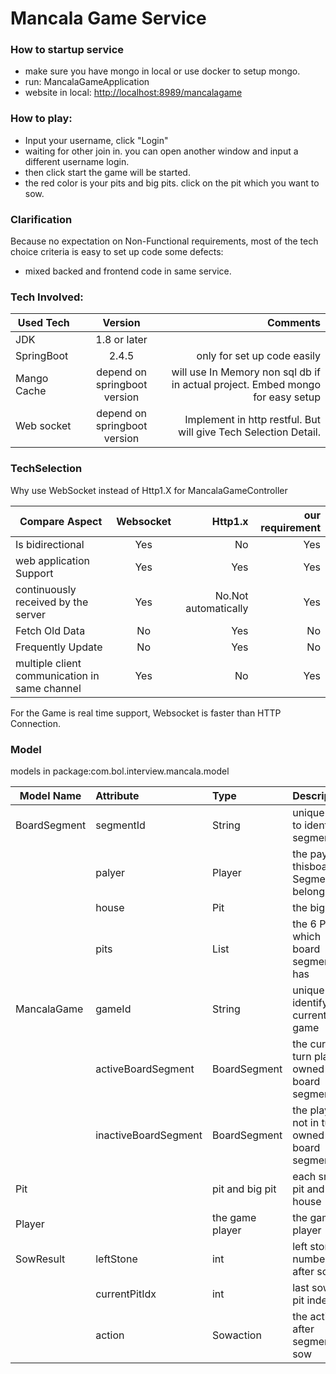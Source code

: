 # Mancala Game Service

### How to startup service
* make sure you have mongo in local or use docker to setup mongo.
* run: MancalaGameApplication
* website in local: [http://localhost:8989/mancalagame](http://localhost:8989/mancalagame)

### How to play:
* Input your username, click "Login"
* waiting for other join in. you can open another window and input a different username login.
* then click start the game will be started.
* the red color is your pits and big pits. click on the pit which you want to sow.

### Clarification
Because no expectation on Non-Functional requirements, most of the tech choice criteria is easy to set up code
some defects:
* mixed backed and frontend code in same service.


### Tech Involved:

| Used Tech   |            Version             |                                                                       Comments |
|-------------|:------------------------------:|-------------------------------------------------------------------------------:|
| JDK         |          1.8 or later          |                                                                                |
| SpringBoot  |             2.4.5              |                                                    only for set up code easily |
| Mango Cache |  depend on springboot version  | will use In Memory non sql db if in actual project. Embed mongo for easy setup |
| Web socket  |  depend on springboot version  |                Implement in http restful. But will give Tech Selection Detail. |

### TechSelection
Why use WebSocket instead of Http1.X for MancalaGameController

| Compare Aspect                                | Websocket |              Http1.x | our requirement |
|-----------------------------------------------|:---------:|---------------------:|----------------:|
| Is bidirectional                              |    Yes    |                   No |             Yes |
| web application Support                       |    Yes    |                  Yes |             Yes |
| continuously received by the server           |    Yes    | No.Not automatically |             Yes |
| Fetch Old Data                                |    No     |                  Yes |              No |
| Frequently Update                             |    No     |                  Yes |              No |
| multiple client communication in same channel |    Yes    |                   No |             Yes |

For the Game is real time support, Websocket is faster than HTTP Connection.

### Model
models in package:com.bol.interview.mancala.model


| Model Name   | Attribute            | Type            | Description                                 |
|--------------|:---------------------|:----------------|:--------------------------------------------|
| BoardSegment | segmentId            | String          | unique info to identify segment             |
|              | palyer               | Player          | the payer thisboard Segment belong to       |
|              | house                | Pit             | the big Pit                                 |
|              | pits                 | List<Pit>       | the 6 Pits which board segment has          |
| MancalaGame  | gameId               | String          | unique id to identify the current game      |
|              | activeBoardSegment   | BoardSegment    | the current turn player owned board segment |
|              | inactiveBoardSegment | BoardSegment    | the player not in turn owned board segment  |
| Pit          |                      | pit and big pit | each small pit and house                    |
| Player       |                      | the game player | the game player                             |
| SowResult    | leftStone            | int             | left stone number after sow                 |
|              | currentPitIdx        | int             | last sowed pit index                        |
|              | action               | Sowaction       | the action after segment sow                |





